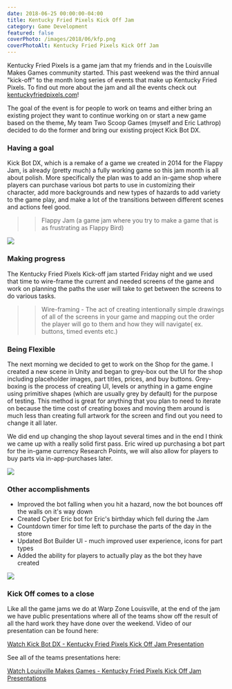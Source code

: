 ```yaml
---
date: 2018-06-25 00:00:00-04:00
title: Kentucky Fried Pixels Kick Off Jam
category: Game Development
featured: false
coverPhoto: /images/2018/06/kfp.png
coverPhotoAlt: Kentucky Fried Pixels Kick Off Jam
---
```



Kentucky Fried Pixels is a game jam that my friends and in the Louisville Makes Games community started. This past weekend was the third annual "kick-off" to the month long series of events that make up Kentucky Fried Pixels. To find out more about the jam and all the events check out [kentuckyfriedpixels.com](http://kentuckyfriedpixels.com)!

The goal of the event is for people to work on teams and either bring an existing project they want to continue working on or start a new game based on the theme, My team Two Scoop Games (myself and Eric Lathrop) decided to do the former and bring our existing project Kick Bot DX.


### Having a goal

Kick Bot DX, which is a remake of a game we created in 2014 for the Flappy Jam, is already (pretty much) a fully working game so this jam month is all about polish. More specifically the plan was to add an in-game shop where players can purchase various bot parts to use in customizing their character, add more backgrounds and new types of hazards to add variety to the game play, and make a lot of the transitions between different scenes and actions feel good.

> > Flappy Jam (a game jam where you try to make a game that is as frustrating as Flappy Bird)

![](/images/2018/06/random-bot-parts.gif)

### Making progress


The Kentucky Fried Pixels Kick-off jam started Friday night and we used that time to wire-frame the current and needed screens of the game and work on planning the paths the user will take to get between the screens to do various tasks.
> > Wire-framing - The act of creating intentionally simple drawings of all of the screens in your game and mapping out the order the player will go to them and how they will navigate( ex. buttons, timed events etc.)




### Being Flexible
The next morning we decided to get to work on the Shop for the game. I created a new scene in Unity and began to grey-box out the UI for the shop including placeholder images, part titles, prices, and buy buttons. Grey-boxing is the process of creating UI, levels or anything in a game engine using primitive shapes (which are usually grey by default) for the purpose of testing. This method is great for anything that you plan to need to iterate on because the time cost of creating boxes and moving them around is much less than creating full artwork for the screen and find out you need to change it all later.

We did end up changing the shop layout several times and in the end I think we came up with a really solid first pass. Eric wired up purchasing a bot part for the in-game currency Research Points, we will also allow for players to buy parts via in-app-purchases later.

![](/images/2018/06/play-as-bot.png)

### Other accomplishments

- Improved the bot falling when you hit a hazard, now the bot bounces off the walls on it's way down
- Created Cyber Eric bot for Eric's birthday which fell during the Jam
- Countdown timer for time left to purchase the parts of the day in the store
- Updated Bot Builder UI - much improved user experience, icons for part types
- Added the ability for players to actually play as the bot they have created


![](/images/2018/06/eric-parts.gif)

### Kick Off comes to a close

Like all the game jams we do at Warp Zone Louisville, at the end of the jam we have public presentations where all of the teams show off the result of all the hard work they have done over the weekend. Video of our presentation can be found here:

[Watch Kick Bot DX - Kentucky Fried Pixels Kick Off Jam Presentation](https://youtu.be/ij7OKhcFBj0)

See all of the teams presentations here:

[Watch Louisville Makes Games - Kentucky Fried Pixels Kick Off Jam Presentations](https://www.youtube.com/watch?v=_WmgrhzSIfU)
